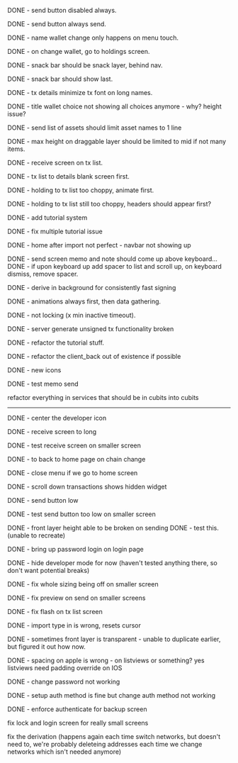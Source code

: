 DONE - send button disabled always.

DONE - send button always send.

DONE - name wallet change only happens on menu touch.

DONE - on change wallet, go to holdings screen.

DONE - snack bar should be snack layer, behind nav.

DONE - snack bar should show last.

DONE - tx details minimize tx font on long names.

DONE - title wallet choice not showing all choices anymore - why? height issue?

DONE - send list of assets should limit asset names to 1 line 

DONE - max height on draggable layer should be limited to mid if not many items.

DONE - receive screen on tx list.

DONE - tx list to details blank screen first.

DONE - holding to tx list too choppy, animate first.

DONE - holding to tx list still too choppy, headers should appear first?

DONE - add tutorial system

DONE - fix multiple tutorial issue

DONE - home after import not perfect - navbar not showing up

DONE - send screen memo and note should come up above keyboard...
DONE -  if upon keyboard up add spacer to list and scroll up, on keyboard dismiss, remove spacer. 

DONE - derive in background for consistently fast signing

DONE - animations always first, then data gathering.

DONE - not locking (x min inactive timeout).

DONE - server generate unsigned tx functionality broken

DONE - refactor the tutorial stuff.

DONE - refactor the client_back out of existence if possible

DONE - new icons

DONE - test memo send 

refactor everything in services that should be in cubits into cubits

---

DONE - center the developer icon

DONE - receive screen to long

DONE - test receive screen on smaller screen

DONE - to back to home page on chain change

DONE - close menu if we go to home screen

DONE - scroll down transactions shows hidden widget

DONE - send button low

DONE - test send button too low on smaller screen

DONE - front layer height able to be broken on sending
DONE - test this. (unable to recreate)

DONE - bring up password login on login page

DONE - hide developer mode for now (haven't tested anything there, so don't want potential breaks)

DONE - fix whole sizing being off on smaller screen

DONE - fix preview on send on smaller screens

DONE - fix flash on tx list screen

DONE - import type in is wrong, resets cursor

DONE - sometimes front layer is transparent - unable to duplicate earlier, but figured it out how now.

DONE - spacing on apple is wrong - on listviews or something? yes listviews need padding override on IOS

DONE - change password not working

DONE - setup auth method is fine but change auth method not working

DONE - enforce authenticate for backup screen

fix lock and login screen for really small screens

fix the derivation (happens again each time switch networks, but doesn't need to, we're probably deleteing addresses each time we change networks which isn't needed anymore)